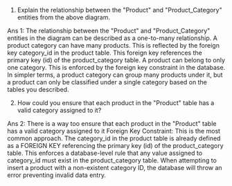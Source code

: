 1. Explain the relationship between the "Product" and "Product_Category" entities from the above diagram.
   
Ans 1: The relationship between the "Product" and "Product_Category" entities in the diagram can be described as a one-to-many relationship. A product category can have many products. This is reflected by the foreign key category_id in the product table. This foreign key references the primary key (id) of the product_category table. A product can belong to only one category. This is enforced by the foreign key constraint in the database. In simpler terms, a product category can group many products under it, but a product can only be classified under a single category based on the tables you described.

2. How could you ensure that each product in the "Product" table has a valid category assigned to it?

Ans 2: There is a way too ensure that each product in the "Product" table has a valid category assigned to it Foreign Key Constraint: This is the most common approach. The category_id in the product table is already defined as a FOREIGN KEY referencing the primary key (id) of the product_category table. This enforces a database-level rule that any value assigned to category_id must exist in the product_category table. When attempting to insert a product with a non-existent category ID, the database will throw an error preventing invalid data entry. 
